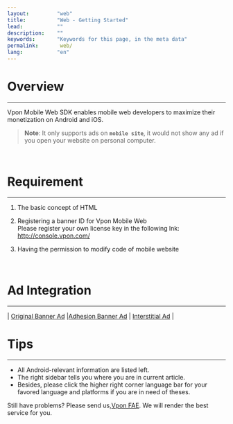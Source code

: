 ```yaml
---
layout:         "web"
title:          "Web - Getting Started"
lead:           ""
description:    ""
keywords:       "Keywords for this page, in the meta data"
permalink:       web/
lang:           "en"
---
```


# Overview
---
Vpon Mobile Web SDK enables mobile web developers to maximize their monetization on Android and iOS. <br>

> **Note**:
>It only supports ads on <strong>`mobile site`</strong>, it would not show any ad if you open your website on personal computer.
<br>


# Requirement
---
1. The basic concept of HTML <br>

2. Registering a banner ID for Vpon Mobile Web<br>
Please register your own license key in the following lnk: <http://console.vpon.com/>

3. Having the permission to modify code of mobile website
<br>

# Ad Integration
---

| [Original Banner Ad][1]  |[Adhesion Banner Ad][2] | [Interstitial Ad][3] |


# Tips
---
* All Android-relevant information are listed left.
* The right sidebar tells you where you are in current article.
* Besides, please click the higher right corner language bar for your favored language and platforms if you are in need of theses.

Still have problems? Please send us,[Vpon FAE](mailto:fae@vpon.com). We will render the best service for you.


[1]: {{site.baseurl}}/web/original-banner/
[2]: {{site.baseurl}}/web/adhesion-banner/
[3]: {{site.baseurl}}/web/interstitial/
